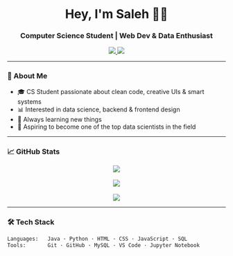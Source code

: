 <h1 align="center">Hey, I'm Saleh 👨‍💻</h1>
<h3 align="center">Computer Science Student | Web Dev & Data Enthusiast</h3>

<p align="center">
  <a href="https://salehalomair.github.io" target="_blank">
    <img src="https://img.shields.io/badge/Portfolio-%23121011.svg?&style=for-the-badge&logo=github&logoColor=white" />
  </a>
  <a href="mailto:your@email.com">
    <img src="https://img.shields.io/badge/Email-Me-red?style=for-the-badge&logo=gmail&logoColor=white" />
  </a>
</p>

---

### 🚀 About Me
- 🎓 CS Student passionate about clean code, creative UIs & smart systems
- 📊 Interested in data science, backend & frontend design
- 🌱 Always learning new things
- 🎯 Aspiring to become one of the top data scientists in the field

---

### 📈 GitHub Stats

<p align="center">
  <img src="https://github-readme-streak-stats.herokuapp.com/?user=SalehAlomair&theme=tokyonight" />
  <br><br>
  <img src="https://github-readme-stats.vercel.app/api?username=SalehAlomair&show_icons=true&theme=tokyonight&hide_border=true" />
  <br><br>
  <img src="https://github-readme-stats.vercel.app/api/top-langs/?username=SalehAlomair&layout=compact&theme=tokyonight&hide_border=true" />
</p>

---

### 🛠️ Tech Stack
```bash
Languages:   Java · Python · HTML · CSS · JavaScript · SQL
Tools:       Git · GitHub · MySQL · VS Code · Jupyter Notebook
